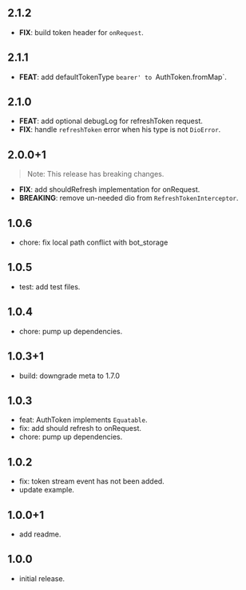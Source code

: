 ## 2.1.2

- **FIX**: build token header for `onRequest`.

## 2.1.1

- **FEAT**: add defaultTokenType `bearer' to `AuthToken.fromMap`.

## 2.1.0

- **FEAT**: add optional debugLog for refreshToken request.
- **FIX**: handle `refreshToken` error when his type is not `DioError`.

## 2.0.0+1

> Note: This release has breaking changes.

- **FIX**: add shouldRefresh implementation for onRequest.
- **BREAKING**: remove un-needed dio from `RefreshTokenInterceptor`.

## 1.0.6

* chore: fix local path conflict with bot_storage

## 1.0.5

* test: add test files.

## 1.0.4

* chore: pump up dependencies.

## 1.0.3+1

* build: downgrade meta to 1.7.0

## 1.0.3

* feat: AuthToken implements `Equatable`.
* fix: add should refresh to onRequest.
* chore: pump up dependencies.

## 1.0.2

* fix: token stream event has not been added.
* update example.

## 1.0.0+1

* add readme.

## 1.0.0

* initial release.
